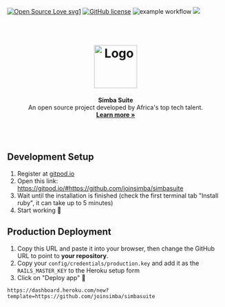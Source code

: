 [![Open Source Love svg1](https://badges.frapsoft.com/os/v1/open-source.svg?v=103)](https://github.com/ellerbrock/open-source-badges/)
[![GitHub license](https://img.shields.io/github/license/joinsimba/simbacal.svg)](https://github.com/joinsimba/simbacal/blob/master/LICENSE)
![example workflow](https://github.com/joinsimba/simbacal/actions/workflows/ci.yml/badge.svg)
<a href="https://codeclimate.com/github/joinsimba/simbacal/maintainability"><img src="https://api.codeclimate.com/v1/badges/b1ef066e41436e6b2fbc/maintainability" />
</div>
<p align="center">
  <br />
  <h1 align="center">
     <a href="https://joinsimba.com">
      <img src="https://uploads-ssl.webflow.com/60e06a890b9d71d1c24885c2/60e1cd6871e8110443af71f5_simba%20(2).svg" alt="Logo" width="100">
    </a>
   </h1>
  <p align="center">
    <strong>Simba Suite</strong>
    <br />
    An open source project developed by Africa's top tech talent.
    <br />
    <a href="https://joinsimba.com"><strong>Learn more »</strong></a>
  </p>
  <br />
  <br />
</p>

## Development Setup

1. Register at <a href="https://gitpod.io">gitpod.io</a>
2. Open this link: https://gitpod.io/#https://github.com/joinsimba/simbasuite
3. Wait until the installation is finished (check the first terminal tab "Install ruby", it can take up to 5 minutes)
4. Start working 🎉

## Production Deployment

1. Copy this URL and paste it into your browser, then change the GitHub URL to point to **your repository**.
2. Copy your `config/credentials/production.key` and add it as the `RAILS_MASTER_KEY` to the Heroku setup form
3. Click on "Deploy app" 🚀

```
https://dashboard.heroku.com/new?template=https://github.com/joinsimba/simbasuite
```
